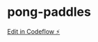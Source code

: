 # pong-paddles

[Edit in Codeflow ⚡️](https://stackblitz.com/~/github.com/chrisdennett/pong-paddles)